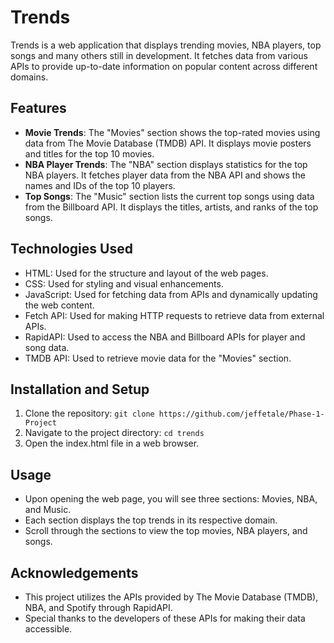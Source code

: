 # Trends

Trends is a web application that displays trending movies, NBA players, top songs and many others still in development. It fetches data from various APIs to provide up-to-date information on popular content across different domains.

## Features

- **Movie Trends**: The "Movies" section shows the top-rated movies using data from The Movie Database (TMDB) API. It displays movie posters and titles for the top 10 movies.
- **NBA Player Trends**: The "NBA" section displays statistics for the top NBA players. It fetches player data from the NBA API and shows the names and IDs of the top 10 players.
- **Top Songs**: The "Music" section lists the current top songs using data from the Billboard API. It displays the titles, artists, and ranks of the top songs.

## Technologies Used

- HTML: Used for the structure and layout of the web pages.
- CSS: Used for styling and visual enhancements.
- JavaScript: Used for fetching data from APIs and dynamically updating the web content.
- Fetch API: Used for making HTTP requests to retrieve data from external APIs.
- RapidAPI: Used to access the NBA and Billboard APIs for player and song data.
- TMDB API: Used to retrieve movie data for the "Movies" section.

## Installation and Setup

1. Clone the repository: `git clone https://github.com/jeffetale/Phase-1-Project`
2. Navigate to the project directory: `cd trends`
3. Open the index.html file in a web browser.

## Usage

- Upon opening the web page, you will see three sections: Movies, NBA, and Music.
- Each section displays the top trends in its respective domain.
- Scroll through the sections to view the top movies, NBA players, and songs.

## Acknowledgements

- This project utilizes the APIs provided by The Movie Database (TMDB), NBA, and Spotify through RapidAPI.
- Special thanks to the developers of these APIs for making their data accessible.


